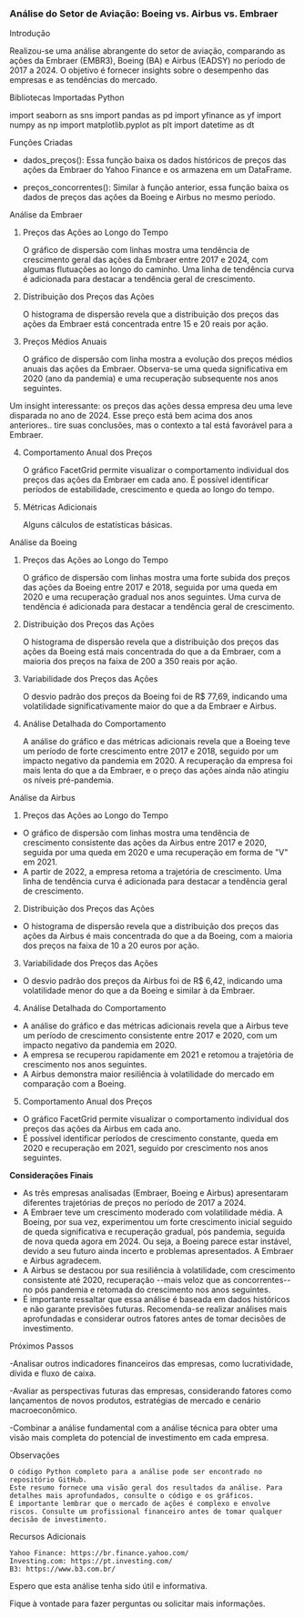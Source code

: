 ### **Análise do Setor de Aviação: Boeing vs. Airbus vs. Embraer**

Introdução

Realizou-se uma análise abrangente do setor de aviação, comparando as ações da Embraer (EMBR3), Boeing (BA) e Airbus (EADSY) no período de 2017 a 2024. O objetivo é fornecer insights sobre o desempenho das empresas e as tendências do mercado.

Bibliotecas Importadas
Python

import seaborn as sns
import pandas as pd
import yfinance as yf
import numpy as np
import matplotlib.pyplot as plt
import datetime as dt

Funções Criadas

*    dados_preços(): Essa função baixa os dados históricos de preços das ações da Embraer do Yahoo Finance e os armazena em um DataFrame.

*  preços_concorrentes(): Similar à função anterior, essa função baixa os dados de preços das ações da Boeing e Airbus no mesmo período.

Análise da Embraer

1. Preços das Ações ao Longo do Tempo

    O gráfico de dispersão com linhas mostra uma tendência de crescimento geral das ações da Embraer entre 2017 e 2024, com algumas flutuações ao longo do caminho.
    Uma linha de tendência curva é adicionada para destacar a tendência geral de crescimento.

2. Distribuição dos Preços das Ações

    O histograma de dispersão revela que a distribuição dos preços das ações da Embraer está concentrada entre 15 e 20 reais por ação.

3. Preços Médios Anuais

    O gráfico de dispersão com linha mostra a evolução dos preços médios anuais das ações da Embraer.
    Observa-se uma queda significativa em 2020 (ano da pandemia) e uma recuperação subsequente nos anos seguintes.
 
Um insight interessante: os preços das ações dessa empresa deu uma leve disparada no ano de 2024. Esse preço está bem acima dos anos anteriores.. tire suas conclusões, mas o contexto a tal está favorável para a Embraer.

4. Comportamento Anual dos Preços

    O gráfico FacetGrid permite visualizar o comportamento individual dos preços das ações da Embraer em cada ano.
    É possível identificar períodos de estabilidade, crescimento e queda ao longo do tempo.

5. Métricas Adicionais

    Alguns cálculos de estatísticas básicas.

Análise da Boeing

1. Preços das Ações ao Longo do Tempo

    O gráfico de dispersão com linhas mostra uma forte subida dos preços das ações da Boeing entre 2017 e 2018, seguida por uma queda em 2020 e uma recuperação gradual nos anos seguintes.
    Uma curva de tendência é adicionada para destacar a tendência geral de crescimento.

2. Distribuição dos Preços das Ações

    O histograma de dispersão revela que a distribuição dos preços das ações da Boeing está mais concentrada do que a da Embraer, com a maioria dos preços na faixa de 200 a 350 reais por ação.

3. Variabilidade dos Preços das Ações

    O desvio padrão dos preços da Boeing foi de R$ 77,69, indicando uma volatilidade significativamente maior do que a da Embraer e Airbus.

4. Análise Detalhada do Comportamento

    A análise do gráfico e das métricas adicionais revela que a Boeing teve um período de forte crescimento entre 2017 e 2018, seguido por um impacto negativo da pandemia em 2020.
    A recuperação da empresa foi mais lenta do que a da Embraer, e o preço das ações ainda não atingiu os níveis pré-pandemia.

Análise da Airbus

1. Preços das Ações ao Longo do Tempo

*   O gráfico de dispersão com linhas mostra uma tendência de crescimento consistente das ações da Airbus entre 2017 e 2020, seguida por uma queda em 2020 e uma recuperação em forma de "V" em 2021.
*   A partir de 2022, a empresa retoma a trajetória de crescimento.
    Uma linha de tendência curva é adicionada para destacar a tendência geral de crescimento.

2. Distribuição dos Preços das Ações

*    O histograma de dispersão revela que a distribuição dos preços das ações da Airbus é mais concentrada do que a da Boeing, com a maioria dos preços na faixa de 10 a 20 euros por ação.
   
3. Variabilidade dos Preços das Ações

*    O desvio padrão dos preços da Airbus foi de R$ 6,42, indicando uma volatilidade menor do que a da Boeing e similar à da Embraer.

4. Análise Detalhada do Comportamento

*    A análise do gráfico e das métricas adicionais revela que a Airbus teve um período de crescimento consistente entre 2017 e 2020, com um impacto negativo da pandemia em 2020.
*    A empresa se recuperou rapidamente em 2021 e retomou a trajetória de crescimento nos anos seguintes.
*    A Airbus demonstra maior resiliência à volatilidade do mercado em comparação com a Boeing.

5. Comportamento Anual dos Preços

*    O gráfico FacetGrid permite visualizar o comportamento individual dos preços das ações da Airbus em cada ano.
*    É possível identificar períodos de crescimento constante, queda em 2020 e recuperação em 2021, seguido por crescimento nos anos seguintes.

**Considerações Finais**

*    As três empresas analisadas (Embraer, Boeing e Airbus) apresentaram diferentes trajetórias de preços no período de 2017 a 2024.
*    A Embraer teve um crescimento moderado com volatilidade média. A Boeing, por sua vez, experimentou um forte crescimento inicial seguido de queda significativa e recuperação gradual, pós pandemia, seguida de nova queda agora em 2024. Ou seja, a Boeing parece estar instável, devido a seu futuro ainda incerto e problemas apresentados. A Embraer e Airbus agradecem.
*    A Airbus se destacou por sua resiliência à volatilidade, com crescimento consistente até 2020, recuperação --mais veloz que as concorrentes-- no pós pandemia e retomada do crescimento nos anos seguintes.
*    É importante ressaltar que essa análise é baseada em dados históricos e não garante previsões futuras.
    Recomenda-se realizar análises mais aprofundadas e considerar outros fatores antes de tomar decisões de investimento.

Próximos Passos

-Analisar outros indicadores financeiros das empresas, como lucratividade, dívida e fluxo de caixa.

-Avaliar as perspectivas futuras das empresas, considerando fatores como lançamentos de novos produtos, estratégias de mercado e cenário macroeconômico.

-Combinar a análise fundamental com a análise técnica para obter uma visão mais completa do potencial de investimento em cada empresa.

Observações

    O código Python completo para a análise pode ser encontrado no repositório GitHub.
    Este resumo fornece uma visão geral dos resultados da análise. Para detalhes mais aprofundados, consulte o código e os gráficos.
    É importante lembrar que o mercado de ações é complexo e envolve riscos. Consulte um profissional financeiro antes de tomar qualquer decisão de investimento.

Recursos Adicionais

    Yahoo Finance: https://br.finance.yahoo.com/
    Investing.com: https://pt.investing.com/
    B3: https://www.b3.com.br/

Espero que esta análise tenha sido útil e informativa.

Fique à vontade para fazer perguntas ou solicitar mais informações.
